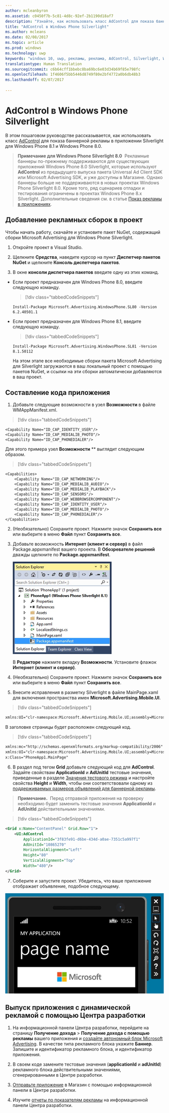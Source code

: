 ```yaml
---
author: mcleanbyron
ms.assetid: c0450f7b-5c81-4d8c-92ef-2b1190d18af7
description: "Узнайте, как использовать класс AdControl для показа баннерной рекламы в приложения Silverlight для Windows Phone 8.1 или Windows Phone 8.0."
title: "AdControl в Windows Phone Silverlight"
ms.author: mcleans
ms.date: 02/08/2017
ms.topic: article
ms.prod: windows
ms.technology: uwp
keywords: "windows 10, uwp, рекламы, реклама, AdControl, Silverlight, Windows Phone"
translationtype: Human Translation
ms.sourcegitcommit: c6b64cff1bbebc8ba69bc6e03d34b69f85e798fc
ms.openlocfilehash: 1f4606f5bb5446d8749f80e2bf4772a0b6db48b3
ms.lasthandoff: 02/07/2017

---
```


# <a name="adcontrol-in-windows-phone-silverlight"></a>AdControl в Windows Phone Silverlight

В этом пошаговом руководстве рассказывается, как использовать класс [AdControl](https://msdn.microsoft.com/library/windows/apps/hh524191.aspx) для показа баннерной рекламы в приложении Silverlight для Windows Phone 8.1 и Windows Phone 8.0.

> **Примечание для Windows Phone Silverlight 8.0**&nbsp;&nbsp;Рекламные баннеры по-прежнему поддерживаются для существующих приложений Windows Phone 8.0 Silverlight, которые используют **AdControl** из предыдущего выпуска пакета Universal Ad Client SDK или Microsoft Advertising SDK, и уже доступны в Магазине. Однако баннеры больше не поддерживаются в новых проектах Windows Phone Silverlight 8.0. Кроме того, ряд сценариев отладки и тестирования ограничены в проектах Windows Phone 8.x Silverlight. Дополнительные сведения см. в статье [Показ рекламы в приложениях](display-ads-in-your-app.md#silverlight_support).

## <a name="add-the-advertising-assemblies-to-your-project"></a>Добавление рекламных сборок в проект

Чтобы начать работу, скачайте и установите пакет NuGet, содержащий сборки Microsoft Advertising для Windows Phone Silverlight.

1.  Откройте проект в Visual Studio.

2.  Щелкните **Средства**, наведите курсор на пункт **Диспетчер пакетов NuGet** и щелкните **Консоль диспетчера пакетов**.

3.  В окне **консоли диспетчера пакетов** введите одну из этих команд.

  * Если проект предназначен для Windows Phone 8.0, введите следующую команду.

      > [!div class="tabbedCodeSnippets"]
      ```syntax
      Install-Package Microsoft.Advertising.WindowsPhone.SL80 -Version 6.2.40501.1
      ```

  * Если проект предназначен для Windows Phone 8.1, введите следующую команду.

      > [!div class="tabbedCodeSnippets"]
      ```syntax
      Install-Package Microsoft.Advertising.WindowsPhone.SL81 -Version 8.1.50112
      ```

    На этом этапе все необходимые сборки пакета Microsoft Advertising для Silverlight загружаются в ваш локальный проект с помощью пакетов NuGet, и ссылки на эти сборки автоматически добавляются в ваш проект.

## <a name="code-your-app"></a>Составление кода приложения


1.  Добавьте следующие возможности в узел **Возможности** в файле WMAppManifest.xml.

  > [!div class="tabbedCodeSnippets"]
  ``` syntax
  <Capability Name="ID_CAP_IDENTITY_USER"/>
  <Capability Name="ID_CAP_MEDIALIB_PHOTO"/>
  <Capability Name="ID_CAP_PHONEDIALER"/>
  ```

  Для этого примера узел **Возможности** ** выглядит следующим образом.

  > [!div class="tabbedCodeSnippets"]
  ``` syntax
  <Capabilities>
      <Capability Name="ID_CAP_NETWORKING"/>
      <Capability Name="ID_CAP_MEDIALIB_AUDIO"/>
      <Capability Name="ID_CAP_MEDIALIB_PLAYBACK"/>
      <Capability Name="ID_CAP_SENSORS"/>
      <Capability Name="ID_CAP_WEBBROWSERCOMPONENT"/>
      <Capability Name="ID_CAP_IDENTITY_USER"/>
      <Capability Name="ID_CAP_MEDIALIB_PHOTO"/>
      <Capability Name="ID_CAP_PHONEDIALER"/>
  </Capabilities>
  ```

2.  (Необязательно) Сохраните проект. Нажмите значок **Сохранить все** или выберите в меню **Файл** пункт **Сохранить все**.

3.  Добавьте возможность **Интернет (клиент и сервер)** в файл Package.appxmanifest вашего проекта. В **Обозревателе решений** дважды щелкните по **Package.appxmanifest**.

    ![wp81silverlightmarkup\-solutionexplorer\-packageappxmanifest](images/13-b98c2a1a-69c3-4018-be0a-6ce010e703e7.jpg)

    В **Редакторе** нажмите вкладку **Возможности**. Установите флажок **Интернет (клиент и сервер)**.

4.  (Необязательно) Сохраните проект. Нажмите значок **Сохранить все** или выберите в меню **Файл** пункт **Сохранить все**.

5.  Внесите исправления в разметку Silverlight в файле MainPage.xaml для включения пространства имен **Microsoft.Advertising.Mobile.UI**.

  > [!div class="tabbedCodeSnippets"]
  ``` xml
  xmlns:UI="clr-namespace:Microsoft.Advertising.Mobile.UI;assembly=Microsoft.Advertising.Mobile.UI"
  ```

  В заголовке страницы будет расположен следующий код.

  > [!div class="tabbedCodeSnippets"]
  ``` xml
  xmlns:mc="http://schemas.openxmlformats.org/markup-compatibility/2006"
  xmlns:UI="clr-namespace:Microsoft.Advertising.Mobile.UI;assembly=Microsoft.Advertising.Mobile.UI"
  x:Class="PhoneApp1.MainPage"
  ```

6.  В раздел под тегом **Grid** добавьте следующий код для **AdControl**. Задайте свойствам **ApplicationId** и **AdUnitId** тестовые значения, приведенные в разделе [Значения тестового режима](test-mode-values.md) и настройте свойства **Height** и **Width**, чтобы они соответствовали одному из [поддерживаемых размеров объявлений для баннерной рекламы](supported-ad-sizes-for-banner-ads.md).

  > **Примечание.**&nbsp;&nbsp;Перед отправкой приложения на проверку необходимо будет заменить тестовые значения **ApplicationId** и **AdUnitId** действительными значениями.

  > [!div class="tabbedCodeSnippets"]
  ``` xml
  <Grid x:Name="ContentPanel" Grid.Row="1">
      <UI:AdControl
          ApplicationId="3f83fe91-d6be-434d-a0ae-7351c5a997f1"
          AdUnitId="10865270"
          HorizontalAlignment="Left"
          Height="80"
          VerticalAlignment="Top"
          Width="480"/>
  </Grid>
  ```

7.  Соберите и запустите проект. Убедитесь, что ваше приложение отображает объявление, подобное следующему.

  ![wp81silverlight\-emulatorwithad](images/13-8db1492f-ae1d-439b-9b78-bed8e22fe996.jpg)

## <a name="release-your-app-with-live-ads-using-dev-center"></a>Выпуск приложения с динамической рекламой с помощью Центра разработки

1.  На информационной панели Центра разработки, перейдите на страницу **Получение дохода** &gt; **Получение дохода с помощью рекламы** вашего приложения и [создайте автономный блок Microsoft Advertising](../publish/monetize-with-ads.md). В качестве типа рекламного блока укажите **Баннер**. Запишите и идентификатор рекламного блока, и идентификатор приложения.

2.  В своем коде замените тестовые значения (**applicationId** и **adUnitId**) рекламного блока действительными значениями, сгенерированными в Центре разработки.

3.  [Отправьте приложение](../publish/app-submissions.md) в Магазин с помощью информационной панели в Центре разработки.

4.  Изучите [отчеты по показателям рекламы](../publish/advertising-performance-report.md) на информационной панели Центра разработки.


 

